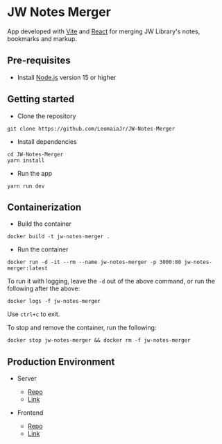 # JW Notes Merger

App developed with [Vite](https://vitejs.dev) and [React](https://reactjs.org) for merging JW Library's notes, bookmarks and markup.

## Pre-requisites

- Install [Node.js](https://nodejs.org/en/) version 15 or higher

## Getting started

- Clone the repository

```shell
git clone https://github.com/LeomaiaJr/JW-Notes-Merger
```

- Install dependencies

```shell
cd JW-Notes-Merger
yarn install
```

- Run the app

```shell
yarn run dev
```

## Containerization

- Build the container

```shell
docker build -t jw-notes-merger .
```

- Run the container

```shell
docker run -d -it --rm --name jw-notes-merger -p 3000:80 jw-notes-merger:latest
```

To run it with logging, leave the `-d` out of the above command, or run the following after the above:

```shell
docker logs -f jw-notes-merger
```

Use `ctrl+c` to exit.

To stop and remove the container, run the following:

```shell
docker stop jw-notes-merger && docker rm -f jw-notes-merger
```

## Production Environment

- Server

  - [Repo](https://github.com/LeomaiaJr/JW-Notes-Merger-Server)
  - [Link](https://notes-merger-server.leomaiajr.dev)

- Frontend
  - [Repo](https://github.com/LeomaiaJr/JW-Notes-Merger)
  - [Link](https://jw-notes-merger.leomaiajr.dev/)
